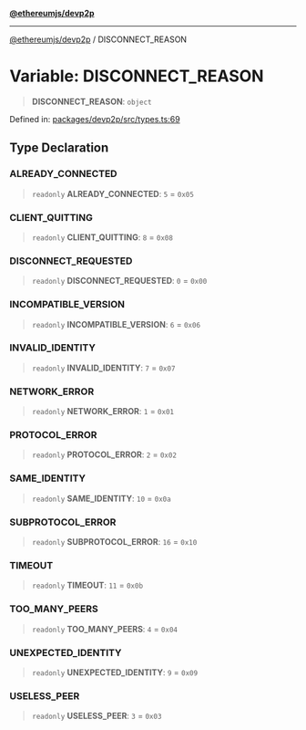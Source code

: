 [**@ethereumjs/devp2p**](../README.md)

***

[@ethereumjs/devp2p](../README.md) / DISCONNECT\_REASON

# Variable: DISCONNECT\_REASON

> **DISCONNECT\_REASON**: `object`

Defined in: [packages/devp2p/src/types.ts:69](https://github.com/ethereumjs/ethereumjs-monorepo/blob/master/packages/devp2p/src/types.ts#L69)

## Type Declaration

### ALREADY\_CONNECTED

> `readonly` **ALREADY\_CONNECTED**: `5` = `0x05`

### CLIENT\_QUITTING

> `readonly` **CLIENT\_QUITTING**: `8` = `0x08`

### DISCONNECT\_REQUESTED

> `readonly` **DISCONNECT\_REQUESTED**: `0` = `0x00`

### INCOMPATIBLE\_VERSION

> `readonly` **INCOMPATIBLE\_VERSION**: `6` = `0x06`

### INVALID\_IDENTITY

> `readonly` **INVALID\_IDENTITY**: `7` = `0x07`

### NETWORK\_ERROR

> `readonly` **NETWORK\_ERROR**: `1` = `0x01`

### PROTOCOL\_ERROR

> `readonly` **PROTOCOL\_ERROR**: `2` = `0x02`

### SAME\_IDENTITY

> `readonly` **SAME\_IDENTITY**: `10` = `0x0a`

### SUBPROTOCOL\_ERROR

> `readonly` **SUBPROTOCOL\_ERROR**: `16` = `0x10`

### TIMEOUT

> `readonly` **TIMEOUT**: `11` = `0x0b`

### TOO\_MANY\_PEERS

> `readonly` **TOO\_MANY\_PEERS**: `4` = `0x04`

### UNEXPECTED\_IDENTITY

> `readonly` **UNEXPECTED\_IDENTITY**: `9` = `0x09`

### USELESS\_PEER

> `readonly` **USELESS\_PEER**: `3` = `0x03`
